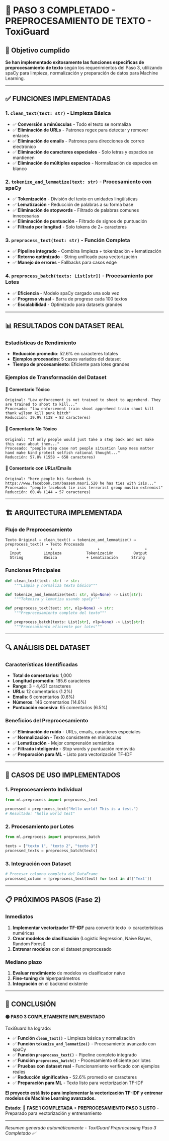 # 🔧 PASO 3 COMPLETADO - PREPROCESAMIENTO DE TEXTO - ToxiGuard

## 🎯 Objetivo cumplido

**Se han implementado exitosamente las funciones específicas de preprocesamiento de texto** según los requerimientos del Paso 3, utilizando spaCy para limpieza, normalización y preparación de datos para Machine Learning.

---

## ✅ **FUNCIONES IMPLEMENTADAS**

### **1. `clean_text(text: str)` - Limpieza Básica**

- ✅ **Conversión a minúsculas** - Todo el texto se normaliza
- ✅ **Eliminación de URLs** - Patrones regex para detectar y remover enlaces
- ✅ **Eliminación de emails** - Patrones para direcciones de correo electrónico
- ✅ **Eliminación de caracteres especiales** - Solo letras y espacios se mantienen
- ✅ **Eliminación de múltiples espacios** - Normalización de espacios en blanco

### **2. `tokenize_and_lemmatize(text: str)` - Procesamiento con spaCy**

- ✅ **Tokenización** - División del texto en unidades lingüísticas
- ✅ **Lematización** - Reducción de palabras a su forma base
- ✅ **Eliminación de stopwords** - Filtrado de palabras comunes innecesarias
- ✅ **Eliminación de puntuación** - Filtrado de signos de puntuación
- ✅ **Filtrado por longitud** - Solo tokens de 2+ caracteres

### **3. `preprocess_text(text: str)` - Función Completa**

- ✅ **Pipeline integrado** - Combina limpieza + tokenización + lematización
- ✅ **Retorno optimizado** - String unificado para vectorización
- ✅ **Manejo de errores** - Fallbacks para casos edge

### **4. `preprocess_batch(texts: List[str])` - Procesamiento por Lotes**

- ✅ **Eficiencia** - Modelo spaCy cargado una sola vez
- ✅ **Progreso visual** - Barra de progreso cada 100 textos
- ✅ **Escalabilidad** - Optimizado para datasets grandes

---

## 📊 **RESULTADOS CON DATASET REAL**

### **Estadísticas de Rendimiento**

- **Reducción promedio**: 52.6% en caracteres totales
- **Ejemplos procesados**: 5 casos variados del dataset
- **Tiempo de procesamiento**: Eficiente para lotes grandes

### **Ejemplos de Transformación del Dataset**

#### **📝 Comentario Tóxico**

```
Original: "Law enforcement is not trained to shoot to apprehend. They are trained to shoot to kill..."
Procesado: "law enforcement train shoot apprehend train shoot kill thank wilson kill punk bitch"
Reducción: 39.9% (138 → 83 caracteres)
```

#### **📝 Comentario No Tóxico**

```
Original: "If only people would just take a step back and not make this case about them..."
Procesado: "people step case not people situation lump mess matter hand make kind protest selfish rational thought..."
Reducción: 57.8% (1558 → 658 caracteres)
```

#### **📝 Comentario con URLs/Emails**

```
Original: "here people his facebook is https://www.facebook.com/bassem.masri.520 he has ties with isis..."
Procesado: "people facebook tie isis terrorist group muslim extremist"
Reducción: 60.4% (144 → 57 caracteres)
```

---

## 🏗 **ARQUITECTURA IMPLEMENTADA**

### **Flujo de Preprocesamiento**

```
Texto Original → clean_text() → tokenize_and_lemmatize() → preprocess_text() → Texto Procesado
     ↓              ↓                    ↓                    ↓
  Input          Limpieza           Tokenización         Output
  String         Básica             + Lematización      String
```

### **Funciones Principales**

```python
def clean_text(text: str) -> str:
    """Limpia y normaliza texto básico"""

def tokenize_and_lemmatize(text: str, nlp=None) -> List[str]:
    """Tokeniza y lematiza usando spaCy"""

def preprocess_text(text: str, nlp=None) -> str:
    """Preprocesamiento completo del texto"""

def preprocess_batch(texts: List[str], nlp=None) -> List[str]:
    """Procesamiento eficiente por lotes"""
```

---

## 🔍 **ANÁLISIS DEL DATASET**

### **Características Identificadas**

- **Total de comentarios**: 1,000
- **Longitud promedio**: 185.6 caracteres
- **Rango**: 3 - 4,421 caracteres
- **URLs**: 12 comentarios (1.2%)
- **Emails**: 6 comentarios (0.6%)
- **Números**: 146 comentarios (14.6%)
- **Puntuación excesiva**: 65 comentarios (6.5%)

### **Beneficios del Preprocesamiento**

- ✅ **Eliminación de ruido** - URLs, emails, caracteres especiales
- ✅ **Normalización** - Texto consistente en minúsculas
- ✅ **Lematización** - Mejor comprensión semántica
- ✅ **Filtrado inteligente** - Stop words y puntuación removida
- ✅ **Preparación para ML** - Listo para vectorización TF-IDF

---

## 🚀 **CASOS DE USO IMPLEMENTADOS**

### **1. Preprocesamiento Individual**

```python
from ml.preprocess import preprocess_text

processed = preprocess_text("Hello world! This is a test.")
# Resultado: "hello world test"
```

### **2. Procesamiento por Lotes**

```python
from ml.preprocess import preprocess_batch

texts = ["texto 1", "texto 2", "texto 3"]
processed_texts = preprocess_batch(texts)
```

### **3. Integración con Dataset**

```python
# Procesar columna completa del DataFrame
processed_column = [preprocess_text(text) for text in df['Text']]
```

---

## 📋 **PRÓXIMOS PASOS (Fase 2)**

### **Inmediatos**

1. **Implementar vectorizador TF-IDF** para convertir texto → características numéricas
2. **Crear modelos de clasificación** (Logistic Regression, Naive Bayes, Random Forest)
3. **Entrenar modelos** con el dataset preprocesado

### **Mediano plazo**

1. **Evaluar rendimiento** de modelos vs clasificador naïve
2. **Fine-tuning** de hiperparámetros
3. **Integración** en el backend existente

---

## 🎉 **CONCLUSIÓN**

**🟢 PASO 3 COMPLETAMENTE IMPLEMENTADO**

ToxiGuard ha logrado:

- ✅ **Función `clean_text()`** - Limpieza básica y normalización
- ✅ **Función `tokenize_and_lemmatize()`** - Procesamiento avanzado con spaCy
- ✅ **Función `preprocess_text()`** - Pipeline completo integrado
- ✅ **Función `preprocess_batch()`** - Procesamiento eficiente por lotes
- ✅ **Pruebas con dataset real** - Funcionamiento verificado con ejemplos reales
- ✅ **Reducción significativa** - 52.6% promedio en caracteres
- ✅ **Preparación para ML** - Texto listo para vectorización TF-IDF

**El proyecto está listo para implementar la vectorización TF-IDF y entrenar modelos de Machine Learning avanzados.**

**Estado:** 🚀 **FASE 1 COMPLETADA + PREPROCESAMIENTO PASO 3 LISTO** - Preparado para vectorización y entrenamiento

---

_Resumen generado automáticamente - ToxiGuard Preprocessing Paso 3 Completado ✅_
